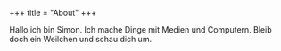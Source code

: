 +++
title = "About"
+++

Hallo ich bin Simon. Ich mache Dinge mit Medien und Computern. Bleib doch ein Weilchen und schau dich um.